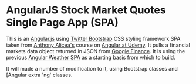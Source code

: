 # AngularJS Stock Market Quotes Single Page App (SPA)

This is an [Angular.js](https://angularjs.org/) using [Twitter Bootstrap](http://getbootstrap.com/) CSS styling framework SPA taken from [Anthony Alicea's](http://www.anthonypalicea.com) course on [Angular at Udemy](https://www.udemy.com/learn-angularjs/learn/#/). It pulls a financial markets data object returned in JSON from [Google Finance](http://finance.google.com/). It is using the previous [Angular Weather SPA](https://github.com/faddah/angular-weather-spa) as a starting basis from which to build.

It will made a number of modification to it, using Bootstrap classes and [Angular extra 'ng' classes.

<!-- [//] # "* I have added in a function in the controllers.js, accessed in the weatherReport.htm directive template that computes the temperature in both ℉ (Farenheit) and ℃ (Celsius).)
[//] # "* I also pull the weather objects main & description in weatherReport.htm from the returned weather object and put those in each of the results."
[//] # "* I added two rows of Bootstrap buttons to choose how many days forecast you are viewing for the city's weather forecast in forecast.htm, with ng-class substituting out correctly with the 'btn-primary' or 'btn-diabled' depending if the button has been chosen or not."
[//] # " "
[//] # "For my education and edification purposes only, not for sale and giving credit for original code to [Anthony Alicea's](http://www.anthonypalicea.com)."
-->
